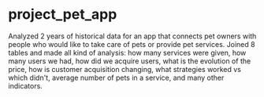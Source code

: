 # project_pet_app
Analyzed 2 years of historical data for an app that connects pet owners with people who would like to take care of pets or provide pet services. Joined 8 tables and made all kind of analysis: how many services were given, how many users we had, how did we acquire users, what is the evolution of the price, how is customer acquisition changing, what strategies worked vs which didn't, average number of pets in a service, and many other indicators.
